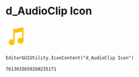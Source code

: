 # d_AudioClip Icon
![](/img/d_AudioClip%20Icon.png)

``` CSharp
EditorGUIUtility.IconContent("d_AudioClip Icon")
```
```
7613635659260235171
```
